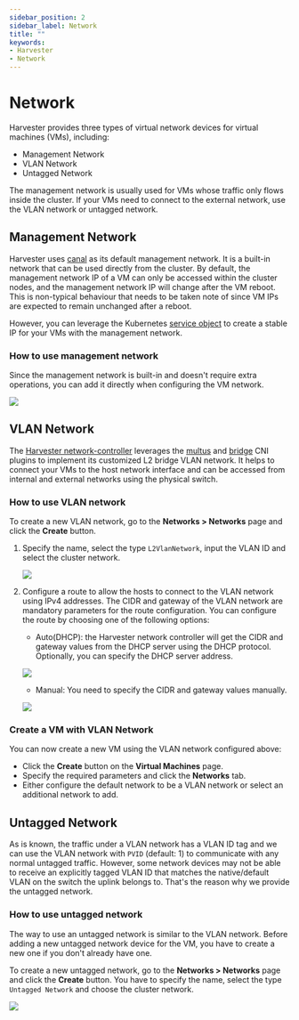 ```yaml
---
sidebar_position: 2
sidebar_label: Network
title: ""
keywords:
- Harvester
- Network
---
```

# Network

Harvester provides three types of virtual network devices for virtual machines (VMs), including:

- Management Network
- VLAN Network
- Untagged Network

The management network is usually used for VMs whose traffic only flows inside the cluster. If your VMs need to connect to the external network, use the VLAN network or untagged network.


## Management Network
Harvester uses [canal](https://projectcalico.docs.tigera.io/getting-started/kubernetes/flannel/flannel) as its default management network. It is a built-in network that can be used directly from the cluster.
By default, the management network IP of a VM can only be accessed within the cluster nodes, and the management network IP will change after the VM reboot. This is non-typical behaviour that needs to be taken note of since VM IPs are expected to remain unchanged after a reboot.

However, you can leverage the Kubernetes [service object](https://kubevirt.io/user-guide/virtual_machines/service_objects/) to create a stable IP for your VMs with the management network.

### How to use management network
Since the management network is built-in and doesn't require extra operations, you can add it directly when configuring the VM network.

![](/img/v1.1/networking/management-network.png)

## VLAN Network

The [Harvester network-controller](https://github.com/harvester/harvester-network-controller) leverages the [multus](https://github.com/k8snetworkplumbingwg/multus-cni) and [bridge](https://www.cni.dev/plugins/current/main/bridge/) CNI plugins to implement its customized L2 bridge VLAN network. It helps to connect your VMs to the host network interface and can be accessed from internal and external networks using the physical switch.

### How to use VLAN network

To create a new VLAN network, go to the **Networks > Networks** page and click the **Create** button.

1. Specify the name, select the type `L2VlanNetwork`, input the VLAN ID and select the cluster network.

    ![](/img/v1.1/networking/create-vlan-network.png)

1. Configure a route to allow the hosts to connect to the VLAN network using IPv4 addresses. The CIDR and gateway of the VLAN network are mandatory parameters for the route configuration.  You can configure the route by choosing one of the following options:
    - Auto(DHCP): the Harvester network controller will get the CIDR and gateway values from the DHCP server using the DHCP protocol. Optionally, you can specify the DHCP server address.

    ![](/img/v1.1/networking/create-network-auto.png)

    - Manual: You need to specify the CIDR and gateway values manually.

    ![](/img/v1.1/networking/create-network-manual.png)

### Create a VM with VLAN Network
You can now create a new VM using the VLAN network configured above:

- Click the **Create** button on the **Virtual Machines** page.
- Specify the required parameters and click the **Networks** tab.
- Either configure the default network to be a VLAN network or select an additional network to add.

## Untagged Network

As is known, the traffic under a VLAN network has a VLAN ID tag and we can use the VLAN network with `PVID` (default: 1) to communicate with any normal untagged traffic. However, some network devices may not be able to receive an explicitly tagged VLAN ID that matches the native/default VLAN on the switch the uplink belongs to. That's the reason why we provide the untagged network.

### How to use untagged network
The way to use an untagged network is similar to the VLAN network. Before adding a new untagged network device for the VM, you have to create a new one if you don't already have one.

To create a new untagged network, go to the **Networks > Networks** page and click the **Create** button. You have to specify the name, select the type `Untagged Network` and choose the cluster network.

![](/img/v1.1/networking/create-untagged-network.png)
